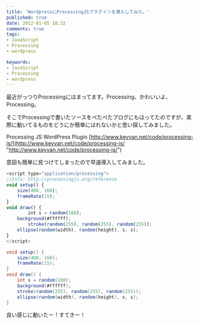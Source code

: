```yaml
---
title: 'WordpressにProcessingJSプラグインを導入してみた。'
published: true
date: 2012-01-05 18:32
comments: true
tags:
- JavaScript
- Processing
- wordpress

keywords:
- JavaScript
- Processing
- wordpress
---
```

最近がっつりProcessingにはまってます。Processing、かわいいよ、Processing。

そこでProcessingで書いたソースをぺたぺたブログにもはってたのですが、実際に動いてるものをどうにか簡単にはれないかと思い探してみました。

Processing JS WordPress Plugin
[http://www.keyvan.net/code/processing-js/](http://www.keyvan.net/code/processing-js/ "http://www.keyvan.net/code/processing-js/")

意図も簡単に見つけてしまったので早速導入してみました。

```javascript
<script type="application/processing">
//Info: http://processingjs.org/reference
void setup() {
	size(400, 160);
	frameRate(15);
}
void draw() {
        int s = random(100);
	background(#ffffff);
        stroke(random(255), random(255), random(255));
	ellipse(random(width), random(height), s, s);
}
</script>
```

```java
void setup() {
    size(400, 160);
    frameRate(15);
}
void draw() {
    int s = random(100);
    background(#ffffff);
    stroke(random(255), random(255), random(255));
    ellipse(random(width), random(height), s, s);
}
```

良い感じに動いたー！すてきー！
